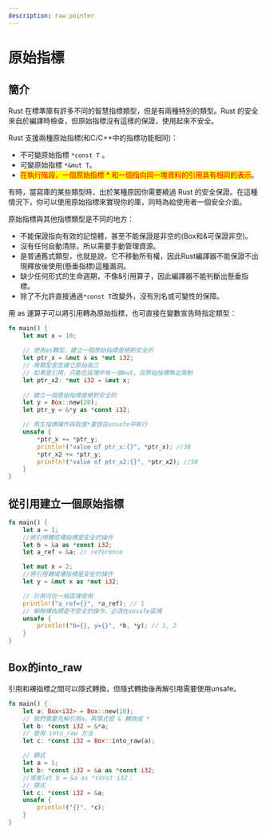 ```yaml
---
description: raw pointer
---
```


# 原始指標

## 簡介

Rust 在標準庫有許多不同的智慧指標類型，但是有兩種特別的類型。Rust 的安全來自於編譯時檢查，但原始指標沒有這樣的保證，使用起來不安全。

Rust 支援兩種原始指標(和C/C++中的指標功能相同)：

* 不可變原始指標 `*const T` 。
* 可變原始指標 `*&mut T`。 　　
* <mark style="color:red;">在執行階段，一個原始指標 \* 和一個指向同一塊資料的引用具有相同的表示</mark>。　　

有時，當寫庫的某些類型時，出於某種原因你需要繞過 Rust 的安全保證。在這種情況下，你可以使用原始指標來實現你的庫，同時為給使用者一個安全介面。

原始指標與其他指標類型是不同的地方：

* 不能保證指向有效的記憶體，甚至不能保證是非空的(Box和&可保證非空)。
* 沒有任何自動清除，所以需要手動管理資源。
* 是普通舊式類型，也就是說，它不移動所有權，因此Rust編譯器不能保證不出現釋放後使用(懸垂指標)這種漏洞。
* 缺少任何形式的生命週期，不像&引用算子，因此編譯器不能判斷出懸垂指標。
* 除了不允許直接通過`*const T`改變外，沒有別名或可變性的保障。

用 as 運算子可以將引用轉為原始指標，也可直接在變數宣告時指定類型：

```rust
fn main() {
    let mut x = 10;
 
    // 使用as轉型，建立一個原始指標是絕對安全的
    let ptr_x = &mut x as *mut i32;
    // 用類型宣告建立原始指三
    // 如果是引用，只能在區塊中有一個mut，但原始指標無此限制
    let ptr_x2: *mut i32 = &mut x;
    
    // 建立一個原始指標是絕對安全的
    let y = Box::new(20);
    let ptr_y = &*y as *const i32;

    // 原生指標操作與取值*要放在unsafe中執行
    unsafe {
        *ptr_x += *ptr_y;
        println!("value of ptr_x:{}", *ptr_x); //30
        *ptr_x2 += *ptr_y;
        println!("value of ptr_x2:{}", *ptr_x2); //50
    }
}
```

## 從引用建立一個原始指標

```rust
fn main() {
    let a = 1;
    //將引用轉成裸指標是安全的操作
    let b = &a as *const i32;
    let a_ref = &a; // reference

    let mut x = 2;
    //將引用轉成裸指標是安全的操作
    let y = &mut x as *mut i32;

    // 引用可在一般區塊使用
    println!("a_ref={}", *a_ref); // 1
    // 解開裸指標是不安全的操作，必須在unsafe區塊                             
    unsafe {
        println!("b={}, y={}", *b, *y); // 1, 2
    }
}

```

## Box的into\_raw

引用和裸指標之間可以隱式轉換，但隱式轉換後再解引用需要使用unsafe。

```rust
fn main() {
    let a: Box<i32> = Box::new(10);
    // 我們需要先解引用a，再隱式把 & 轉換成 *
    let b: *const i32 = &*a;
    // 使用 into_raw 方法
    let c: *const i32 = Box::into_raw(a);

    // 顯式
    let a = 1;
    let b: *const i32 = &a as *const i32;
    //或者let b = &a as *const i32；
    // 隱式
    let c: *const i32 = &a;
    unsafe {
        println!("{}", *c);
    }
}
```
